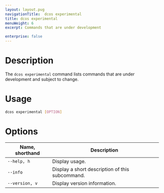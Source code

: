 ```yaml
---
layout: layout.pug
navigationTitle:  dcos experimental
title: dcos experimental
menuWeight: 6
excerpt: Commands that are under development

enterprise: false
---
```



# Description
The `dcos experimental` command lists commands that are under development and subject to change.

# Usage

```bash
dcos experimental [OPTION]
```

# Options

| Name, shorthand | Description |
|---------|-------------|
| `--help, h`   |     Display usage. |
| `--info`   |     Display a short description of this subcommand. |
| `--version, v`   |   Display version information. |  
